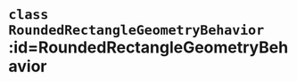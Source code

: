 
# <code>class <b>RoundedRectangleGeometryBehavior</b></code> :id=RoundedRectangleGeometryBehavior














        